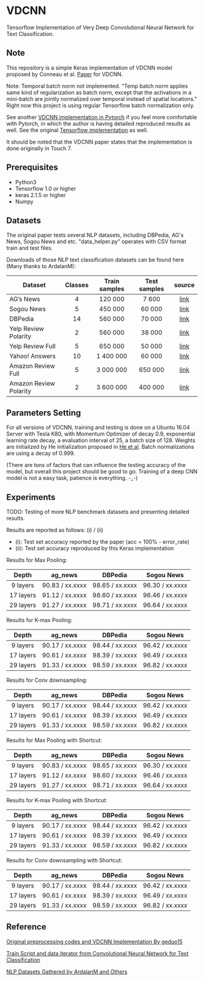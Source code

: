 # VDCNN
Tensorflow Implementation of Very Deep Convolutional Neural Network for Text Classification.

## Note
This repository is a simple Keras implementation of VDCNN model proposed by Conneau et al. [Paper](https://arxiv.org/abs/1606.01781) for VDCNN.

Note: Temporal batch norm not implemented. "Temp batch norm applies same kind of regularization as batch norm, except that the activations in a mini-batch are jointly normalized over temporal instead of spatial locations." Right now this project is using regular Tensorflow batch normalization only.

See another [VDCNN implementation in Pytorch](https://github.com/ArdalanM/nlp-benchmarks) if you feel more comfortable with Pytorch, in which the author is having detailed reproduced results as well. See the original [Tensorflow implementation](https://github.com/zonetrooper32/VDCNN/tree/tensorflow_version) as well.

It should be noted that the VDCNN paper states that the implementation is done originally in Touch 7.

## Prerequisites

 - Python3
 - Tensorflow 1.0 or higher
 - keras 2.1.5 or higher
 - Numpy

## Datasets
The original paper tests several NLP datasets, including DBPedia, AG's News, Sogou News and etc. "data_helper.py" operates with CSV format train and test files.

Downloads of those NLP text classification datasets can be found here (Many thanks to ArdalanM):

| Dataset                | Classes | Train samples | Test samples | source |
|------------------------|:---------:|:---------------:|:--------------:|:--------:|
| AG’s News              |    4    |    120 000    |     7 600    |[link](https://drive.google.com/drive/u/0/folders/0Bz8a_Dbh9Qhbfll6bVpmNUtUcFdjYmF2SEpmZUZUcVNiMUw1TWN6RDV3a0JHT3kxLVhVR2M)|
| Sogou News             |    5    |    450 000    |    60 000    |[link](https://drive.google.com/drive/u/0/folders/0Bz8a_Dbh9Qhbfll6bVpmNUtUcFdjYmF2SEpmZUZUcVNiMUw1TWN6RDV3a0JHT3kxLVhVR2M)|
| DBPedia                |    14   |    560 000    |    70 000    |[link](https://drive.google.com/drive/u/0/folders/0Bz8a_Dbh9Qhbfll6bVpmNUtUcFdjYmF2SEpmZUZUcVNiMUw1TWN6RDV3a0JHT3kxLVhVR2M)|
| Yelp Review Polarity   |    2    |    560 000    |    38 000    |[link](https://drive.google.com/drive/u/0/folders/0Bz8a_Dbh9Qhbfll6bVpmNUtUcFdjYmF2SEpmZUZUcVNiMUw1TWN6RDV3a0JHT3kxLVhVR2M)|
| Yelp Review Full       |    5    |    650 000    |    50 000    |[link](https://drive.google.com/drive/u/0/folders/0Bz8a_Dbh9Qhbfll6bVpmNUtUcFdjYmF2SEpmZUZUcVNiMUw1TWN6RDV3a0JHT3kxLVhVR2M)|
| Yahoo! Answers         |    10   |   1 400 000   |    60 000    |[link](https://drive.google.com/drive/u/0/folders/0Bz8a_Dbh9Qhbfll6bVpmNUtUcFdjYmF2SEpmZUZUcVNiMUw1TWN6RDV3a0JHT3kxLVhVR2M)|
| Amazon Review Full     |    5    |   3 000 000   |    650 000   |[link](https://drive.google.com/drive/u/0/folders/0Bz8a_Dbh9Qhbfll6bVpmNUtUcFdjYmF2SEpmZUZUcVNiMUw1TWN6RDV3a0JHT3kxLVhVR2M)|
| Amazon Review Polarity |    2    |   3 600 000   |    400 000   |[link](https://drive.google.com/drive/u/0/folders/0Bz8a_Dbh9Qhbfll6bVpmNUtUcFdjYmF2SEpmZUZUcVNiMUw1TWN6RDV3a0JHT3kxLVhVR2M)|

## Parameters Setting
For all versions of VDCNN, training and testing is done on a Ubuntu 16.04 Server with Tesla K80, with Momentum Optimizer of decay 0.9, exponential learning rate decay, a evaluation interval of 25, a batch size of 128. Weights are initialized by He initialization proposed in [He et al](https://arxiv.org/pdf/1502.01852). Batch normalizations are using a decay of 0.999.

(There are tons of factors that can influence the testing accuracy of the model, but overall this project should be good to go. Training of a deep CNN model is not a easy task, patience is everything. -_-)

## Experiments

TODO: Testing of more NLP benchmark datasets and presenting detailed results.

Results are reported as follows:  (i) / (ii)
 - (i): Test set accuracy reported by the paper (acc = 100% - error_rate)
 - (ii): Test set accuracy reproduced by this Keras implementation

Results for Max Pooling:

|      Depth      |      ag_news      |      DBPedia      |     Sogou News    |
|:---------------:|:-----------------:|:-----------------:|:-----------------:|
|     9 layers    |  90.83 / xx.xxxx  |  98.65 / xx.xxxx  |  96.30 / xx.xxxx  |  
|    17 layers    |  91.12 / xx.xxxx  |  98.60 / xx.xxxx  |  96.46 / xx.xxxx  |
|    29 layers    |  91.27 / xx.xxxx  |  98.71 / xx.xxxx  |  96.64 / xx.xxxx  |

Results for K-max Pooling:

|      Depth      |      ag_news      |      DBPedia      |     Sogou News    |
|:---------------:|:-----------------:|:-----------------:|:-----------------:|
|     9 layers    |  90.17 / xx.xxxx  |  98.44 / xx.xxxx  |  96.42 / xx.xxxx  |  
|    17 layers    |  90.61 / xx.xxxx  |  98.39 / xx.xxxx  |  96.49 / xx.xxxx  |
|    29 layers    |  91.33 / xx.xxxx  |  98.59 / xx.xxxx  |  96.82 / xx.xxxx  |

Results for Conv downsampling:

|      Depth      |      ag_news      |      DBPedia      |     Sogou News    |
|:---------------:|:-----------------:|:-----------------:|:-----------------:|
|     9 layers    |  90.17 / xx.xxxx  |  98.44 / xx.xxxx  |  96.42 / xx.xxxx  |  
|    17 layers    |  90.61 / xx.xxxx  |  98.39 / xx.xxxx  |  96.49 / xx.xxxx  |
|    29 layers    |  91.33 / xx.xxxx  |  98.59 / xx.xxxx  |  96.82 / xx.xxxx  |

Results for Max Pooling with Shortcut:

|      Depth      |      ag_news      |      DBPedia      |     Sogou News    |
|:---------------:|:-----------------:|:-----------------:|:-----------------:|
|     9 layers    |  90.83 / xx.xxxx  |  98.65 / xx.xxxx  |  96.30 / xx.xxxx  |  
|    17 layers    |  91.12 / xx.xxxx  |  98.60 / xx.xxxx  |  96.46 / xx.xxxx  |
|    29 layers    |  91.27 / xx.xxxx  |  98.71 / xx.xxxx  |  96.64 / xx.xxxx  |

Results for K-max Pooling with Shortcut:

|      Depth      |      ag_news      |      DBPedia      |     Sogou News    |
|:---------------:|:-----------------:|:-----------------:|:-----------------:|
|     9 layers    |  90.17 / xx.xxxx  |  98.44 / xx.xxxx  |  96.42 / xx.xxxx  |  
|    17 layers    |  90.61 / xx.xxxx  |  98.39 / xx.xxxx  |  96.49 / xx.xxxx  |
|    29 layers    |  91.33 / xx.xxxx  |  98.59 / xx.xxxx  |  96.82 / xx.xxxx  |

Results for Conv downsampling with Shortcut:

|      Depth      |      ag_news      |      DBPedia      |     Sogou News    |
|:---------------:|:-----------------:|:-----------------:|:-----------------:|
|     9 layers    |  90.17 / xx.xxxx  |  98.44 / xx.xxxx  |  96.42 / xx.xxxx  |  
|    17 layers    |  90.61 / xx.xxxx  |  98.39 / xx.xxxx  |  96.49 / xx.xxxx  |
|    29 layers    |  91.33 / xx.xxxx  |  98.59 / xx.xxxx  |  96.82 / xx.xxxx  |

## Reference
[Original preprocessing codes and VDCNN Implementation By geduo15](https://github.com/geduo15/Very-Deep-Convolutional-Networks-for-Natural-Language-Processing-in-tensorflow)

[Train Script and data iterator from Convolutional Neural Network for Text Classification](https://github.com/dennybritz/cnn-text-classification-tf)

[NLP Datasets Gathered by ArdalanM and Others](https://github.com/ArdalanM/nlp-benchmarks)
